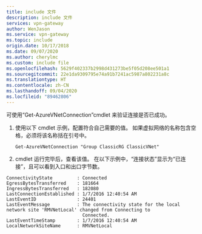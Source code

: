 ```yaml
---
title: include 文件
description: include 文件
services: vpn-gateway
author: WenJason
ms.service: vpn-gateway
ms.topic: include
origin.date: 10/17/2018
ms.date: 09/07/2020
ms.author: cherylmc
ms.custom: include file
ms.openlocfilehash: 5629f402337b2998d431273be5f05d208ee501a1
ms.sourcegitcommit: 22e1da9309795e74a91b7241ac5987a802231a8c
ms.translationtype: HT
ms.contentlocale: zh-CN
ms.lasthandoff: 09/04/2020
ms.locfileid: "89462806"
---
```

可使用“Get-AzureVNetConnection”cmdlet 来验证连接是否已成功。

1. 使用以下 cmdlet 示例，配置符合自己需要的值。 如果虚拟网络的名称包含空格，必须将该名称括在引号中。

   ```azurepowershell
   Get-AzureVNetConnection "Group ClassicRG ClassicVNet"
   ```
2. cmdlet 运行完毕后，查看该值。 在以下示例中，“连接状态”显示为“已连接”，且可以看到入口和出口字节数。

```output
ConnectivityState         : Connected
EgressBytesTransferred    : 181664
IngressBytesTransferred   : 182080
LastConnectionEstablished : 1/7/2016 12:40:54 AM
LastEventID               : 24401
LastEventMessage          : The connectivity state for the local network site 'RMVNetLocal' changed from Connecting to
                            Connected.
LastEventTimeStamp        : 1/7/2016 12:40:54 AM
LocalNetworkSiteName      : RMVNetLocal
```
